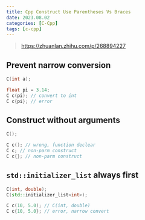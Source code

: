 ```yaml
---
title: Cpp Construct Use Parentheses Vs Braces
date: 2023.08.02
categories: [C-Cpp]
tags: [c-cpp]
---
```


> https://zhuanlan.zhihu.com/p/268894227

## Prevent narrow conversion

```cpp
C(int a);

float pi = 3.14;
C c(pi); // convert to int
C c{pi}; // error
```

## Construct without arguments

```cpp
C();

C c(); // wrong, function declear
C c; // non-parm construct
C c{}; // non-parm construct
```

## `std::initializer_list` always first

```cpp
C(int, double);
C(std::initializer_list<int>);

C c(10, 5.0); // C(int, double)
C c{10, 5.0}; // error, narrow convert
```
